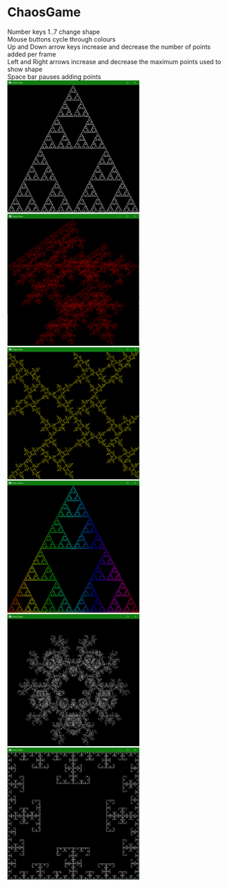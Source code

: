 # ChaosGame
Number keys 1..7 change shape \
Mouse buttons cycle through colours \
Up and Down arrow keys increase and decrease the number of points added per frame \
Left and Right arrows increase and decrease the maximum points used to show shape \
Space bar pauses adding points
<img src="https://github.com/MattR2718/ChaosGame/blob/main/images/SierpinskiWhite.PNG" width="300" height="300">
<img src="https://github.com/MattR2718/ChaosGame/blob/main/images/PizzaRed.PNG" width="300" height="300">
<img src="https://github.com/MattR2718/ChaosGame/blob/main/images/BarbYellow.PNG" width="300" height="300">
<img src="https://github.com/MattR2718/ChaosGame/blob/main/images/SierpinskiRainbow.PNG" width="300" height="300">
<img src="https://github.com/MattR2718/ChaosGame/blob/main/images/SnowflakeWhite.PNG" width="300" height="300">
<img src="https://github.com/MattR2718/ChaosGame/blob/main/images/SquareWhite.PNG" width="300" height="300">

